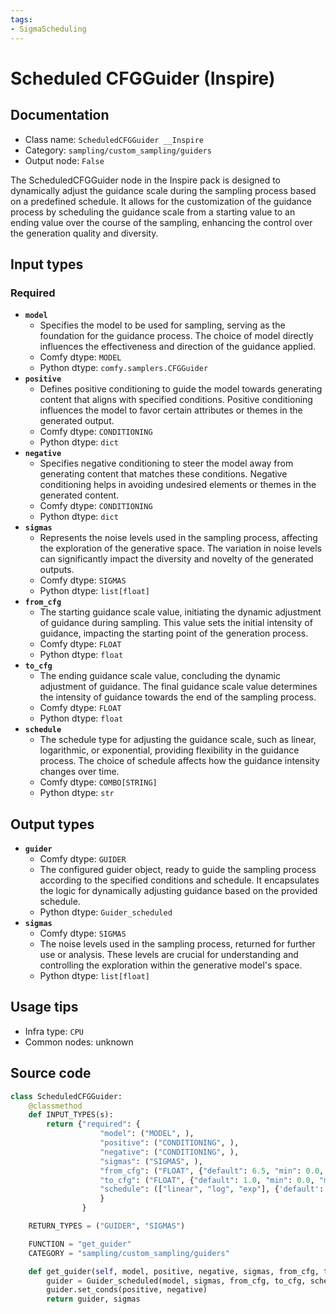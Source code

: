 ```yaml
---
tags:
- SigmaScheduling
---
```


# Scheduled CFGGuider (Inspire)
## Documentation
- Class name: `ScheduledCFGGuider __Inspire`
- Category: `sampling/custom_sampling/guiders`
- Output node: `False`

The ScheduledCFGGuider node in the Inspire pack is designed to dynamically adjust the guidance scale during the sampling process based on a predefined schedule. It allows for the customization of the guidance process by scheduling the guidance scale from a starting value to an ending value over the course of the sampling, enhancing the control over the generation quality and diversity.
## Input types
### Required
- **`model`**
    - Specifies the model to be used for sampling, serving as the foundation for the guidance process. The choice of model directly influences the effectiveness and direction of the guidance applied.
    - Comfy dtype: `MODEL`
    - Python dtype: `comfy.samplers.CFGGuider`
- **`positive`**
    - Defines positive conditioning to guide the model towards generating content that aligns with specified conditions. Positive conditioning influences the model to favor certain attributes or themes in the generated output.
    - Comfy dtype: `CONDITIONING`
    - Python dtype: `dict`
- **`negative`**
    - Specifies negative conditioning to steer the model away from generating content that matches these conditions. Negative conditioning helps in avoiding undesired elements or themes in the generated content.
    - Comfy dtype: `CONDITIONING`
    - Python dtype: `dict`
- **`sigmas`**
    - Represents the noise levels used in the sampling process, affecting the exploration of the generative space. The variation in noise levels can significantly impact the diversity and novelty of the generated outputs.
    - Comfy dtype: `SIGMAS`
    - Python dtype: `list[float]`
- **`from_cfg`**
    - The starting guidance scale value, initiating the dynamic adjustment of guidance during sampling. This value sets the initial intensity of guidance, impacting the starting point of the generation process.
    - Comfy dtype: `FLOAT`
    - Python dtype: `float`
- **`to_cfg`**
    - The ending guidance scale value, concluding the dynamic adjustment of guidance. The final guidance scale value determines the intensity of guidance towards the end of the sampling process.
    - Comfy dtype: `FLOAT`
    - Python dtype: `float`
- **`schedule`**
    - The schedule type for adjusting the guidance scale, such as linear, logarithmic, or exponential, providing flexibility in the guidance process. The choice of schedule affects how the guidance intensity changes over time.
    - Comfy dtype: `COMBO[STRING]`
    - Python dtype: `str`
## Output types
- **`guider`**
    - Comfy dtype: `GUIDER`
    - The configured guider object, ready to guide the sampling process according to the specified conditions and schedule. It encapsulates the logic for dynamically adjusting guidance based on the provided schedule.
    - Python dtype: `Guider_scheduled`
- **`sigmas`**
    - Comfy dtype: `SIGMAS`
    - The noise levels used in the sampling process, returned for further use or analysis. These levels are crucial for understanding and controlling the exploration within the generative model's space.
    - Python dtype: `list[float]`
## Usage tips
- Infra type: `CPU`
- Common nodes: unknown


## Source code
```python
class ScheduledCFGGuider:
    @classmethod
    def INPUT_TYPES(s):
        return {"required": {
                    "model": ("MODEL", ),
                    "positive": ("CONDITIONING", ),
                    "negative": ("CONDITIONING", ),
                    "sigmas": ("SIGMAS", ),
                    "from_cfg": ("FLOAT", {"default": 6.5, "min": 0.0, "max": 100.0, "step": 0.1, "round": 0.01}),
                    "to_cfg": ("FLOAT", {"default": 1.0, "min": 0.0, "max": 100.0, "step": 0.1, "round": 0.01}),
                    "schedule": (["linear", "log", "exp"], {'default': 'log'})
                    }
                }

    RETURN_TYPES = ("GUIDER", "SIGMAS")

    FUNCTION = "get_guider"
    CATEGORY = "sampling/custom_sampling/guiders"

    def get_guider(self, model, positive, negative, sigmas, from_cfg, to_cfg, schedule):
        guider = Guider_scheduled(model, sigmas, from_cfg, to_cfg, schedule)
        guider.set_conds(positive, negative)
        return guider, sigmas

```
